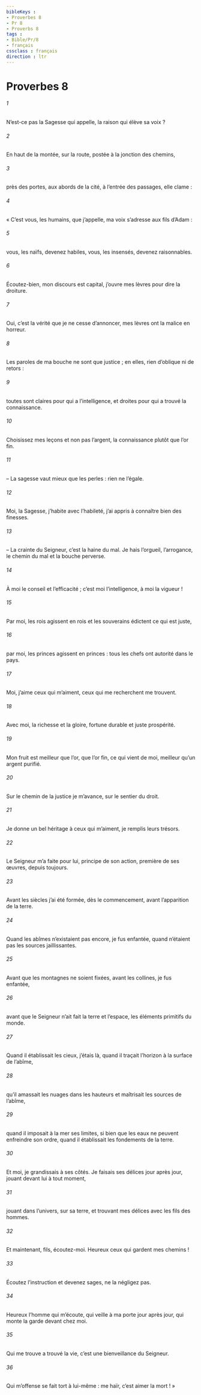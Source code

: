 ```yaml
---
bibleKeys : 
- Proverbes 8
- Pr 8
- Proverbs 8
tags : 
- Bible/Pr/8
- français
cssclass : français
direction : ltr
---
```


# Proverbes 8

###### 1
N’est-ce pas la Sagesse qui appelle,
la raison qui élève sa voix ?
###### 2
En haut de la montée, sur la route,
postée à la jonction des chemins,
###### 3
près des portes, aux abords de la cité,
à l’entrée des passages, elle clame :
###### 4
« C’est vous, les humains, que j’appelle,
ma voix s’adresse aux fils d’Adam :
###### 5
vous, les naïfs, devenez habiles,
vous, les insensés, devenez raisonnables.
###### 6
Écoutez-bien, mon discours est capital,
j’ouvre mes lèvres pour dire la droiture.
###### 7
Oui, c’est la vérité que je ne cesse d’annoncer,
mes lèvres ont la malice en horreur.
###### 8
Les paroles de ma bouche ne sont que justice ;
en elles, rien d’oblique ni de retors :
###### 9
toutes sont claires pour qui a l’intelligence,
et droites pour qui a trouvé la connaissance.
###### 10
Choisissez mes leçons et non pas l’argent,
la connaissance plutôt que l’or fin.
###### 11
– La sagesse vaut mieux que les perles :
rien ne l’égale.
###### 12
Moi, la Sagesse, j’habite avec l’habileté,
j’ai appris à connaître bien des finesses.
###### 13
– La crainte du Seigneur, c’est la haine du mal.
Je hais l’orgueil, l’arrogance,
le chemin du mal et la bouche perverse.
###### 14
À moi le conseil et l’efficacité ;
c’est moi l’intelligence, à moi la vigueur !
###### 15
Par moi, les rois agissent en rois
et les souverains édictent ce qui est juste,
###### 16
par moi, les princes agissent en princes :
tous les chefs ont autorité dans le pays.
###### 17
Moi, j’aime ceux qui m’aiment,
ceux qui me recherchent me trouvent.
###### 18
Avec moi, la richesse et la gloire,
fortune durable et juste prospérité.
###### 19
Mon fruit est meilleur que l’or, que l’or fin,
ce qui vient de moi, meilleur qu’un argent purifié.
###### 20
Sur le chemin de la justice je m’avance,
sur le sentier du droit.
###### 21
Je donne un bel héritage à ceux qui m’aiment,
je remplis leurs trésors.
###### 22
Le Seigneur m’a faite pour lui,
principe de son action,
première de ses œuvres, depuis toujours.
###### 23
Avant les siècles j’ai été formée,
dès le commencement, avant l’apparition de la terre.
###### 24
Quand les abîmes n’existaient pas encore, je fus enfantée,
quand n’étaient pas les sources jaillissantes.
###### 25
Avant que les montagnes ne soient fixées,
avant les collines, je fus enfantée,
###### 26
avant que le Seigneur n’ait fait la terre et l’espace,
les éléments primitifs du monde.
###### 27
Quand il établissait les cieux, j’étais là,
quand il traçait l’horizon à la surface de l’abîme,
###### 28
qu’il amassait les nuages dans les hauteurs
et maîtrisait les sources de l’abîme,
###### 29
quand il imposait à la mer ses limites,
si bien que les eaux ne peuvent enfreindre son ordre,
quand il établissait les fondements de la terre.
###### 30
Et moi, je grandissais à ses côtés.
Je faisais ses délices jour après jour,
jouant devant lui à tout moment,
###### 31
jouant dans l’univers, sur sa terre,
et trouvant mes délices avec les fils des hommes.
###### 32
Et maintenant, fils, écoutez-moi.
Heureux ceux qui gardent mes chemins !
###### 33
Écoutez l’instruction et devenez sages,
ne la négligez pas.
###### 34
Heureux l’homme qui m’écoute,
qui veille à ma porte jour après jour,
qui monte la garde devant chez moi.
###### 35
Qui me trouve a trouvé la vie,
c’est une bienveillance du Seigneur.
###### 36
Qui m’offense se fait tort à lui-même :
me haïr, c’est aimer la mort ! »
